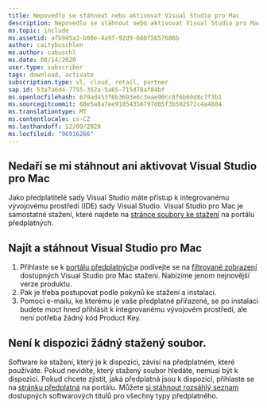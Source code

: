 ```yaml
---
title: Nepovedlo se stáhnout nebo aktivovat Visual Studio pro Mac
description: Nepovedlo se stáhnout nebo aktivovat Visual Studio pro Mac z předplatných sady Visual Studio.
ms.topic: include
ms.assetid: afb945a3-b08e-4a9f-92d9-660f5657686b
author: caitybuschlen
ms.author: cabuschl
ms.date: 08/14/2020
user.type: subscriber
tags: download, activate
subscription.type: vl, cloud, retail, partner
sap.id: 53a7a6d4-7755-352a-5a65-715d78af84bf
ms.openlocfilehash: 679ad453f6b3693e6c3eae90cc8f6b69d8c7f3b1
ms.sourcegitcommit: 60e5a8a7ee91854356797d05f3b502572c4a4884
ms.translationtype: MT
ms.contentlocale: cs-CZ
ms.lasthandoff: 12/09/2020
ms.locfileid: "96916266"
---
```

## <a name="im-unable-to-download-or-activate-visual-studio-for-mac"></a>Nedaří se mi stáhnout ani aktivovat Visual Studio pro Mac

Jako předplatitelé sady Visual Studio máte přístup k integrovanému vývojovému prostředí (IDE) sady Visual Studio. Visual Studio pro Mac je samostatné stažení, které najdete na [stránce soubory ke stažení](https://my.visualstudio.com/Downloads) na portálu předplatných.  

## <a name="find-and-download-visual-studio-for-mac"></a>Najít a stáhnout Visual Studio pro Mac 
1. Přihlaste se k [portálu předplatných](https://my.visualstudio.com/benefits)a podívejte se na [filtrované zobrazení](https://my.visualstudio.com/Downloads?q=Visual%20Studio%20for%20mac&pgroup=) dostupných Visual Studio pro Mac stažení. Nabízíme jenom nejnovější verze produktu. 
2. Pak je třeba postupovat podle pokynů ke stažení a instalaci. 
1. Pomocí e-mailu, ke kterému je vaše předplatné přiřazené, se po instalaci budete moct hned přihlásit k integrovanému vývojovém prostředí, ale není potřeba žádný kód Product Key.

## <a name="no-download-available"></a>Není k dispozici žádný stažený soubor. 
Software ke stažení, který je k dispozici, závisí na předplatném, které používáte. Pokud nevidíte, který stažený soubor hledáte, nemusí být k dispozici. Pokud chcete zjistit, jaká předplatná jsou k dispozici, přihlaste se na [stránku předplatná](https://my.visualstudio.com/subscriptions) na portálu. Můžete [si stáhnout rozsáhlý seznam](https://download.microsoft.com/download/1/5/4/15454442-CF17-47B9-A65D-DF84EF88511B/Visual_Studio_by_Subscription_Level.xlsx)   dostupných softwarových titulů pro všechny typy předplatného.